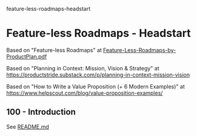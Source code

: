 feature-less-roadmaps-headstart
# Feature-less Roadmaps - Headstart

Based on "Feature-less Roadmaps" at [Feature-Less-Roadmaps-by-ProductPlan.pdf](https://github.com/vanHeemstraSystems/feature-less-roadmaps-headstart/files/9316089/Feature-Less-Roadmaps-by-ProductPlan.pdf)

Based on "Planning in Context: Mission, Vision & Strategy" at https://productstride.substack.com/p/planning-in-context-mission-vision

Based on "How to Write a Value Proposition (+ 6 Modern Examples)" at https://www.helpscout.com/blog/value-proposition-examples/

## 100 - Introduction

See [README.md](./100/README.md)
